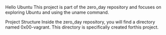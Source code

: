 Hello Ubuntu
This project is part of the zero_day repository and focuses on exploring Ubuntu and using the uname command.

Project Structure
Inside the zero_day repository, you will find a directory named 0x00-vagrant. This directory is specifically created forthis project.
